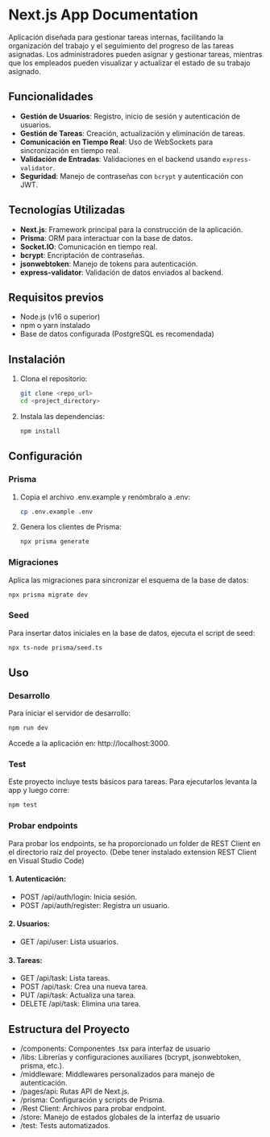 
# Next.js App Documentation

Aplicación diseñada para gestionar tareas internas, facilitando la organización del trabajo y el seguimiento del progreso de las tareas asignadas. Los administradores pueden asignar y gestionar tareas, mientras que los empleados pueden visualizar y actualizar el estado de su trabajo asignado.

## Funcionalidades

- **Gestión de Usuarios**: Registro, inicio de sesión y autenticación de usuarios.
- **Gestión de Tareas**: Creación, actualización y eliminación de tareas.
- **Comunicación en Tiempo Real**: Uso de WebSockets para sincronización en tiempo real.
- **Validación de Entradas**: Validaciones en el backend usando `express-validator`.
- **Seguridad**: Manejo de contraseñas con `bcrypt` y autenticación con JWT.

## Tecnologías Utilizadas

- **Next.js**: Framework principal para la construcción de la aplicación.
- **Prisma**: ORM para interactuar con la base de datos.
- **Socket.IO**: Comunicación en tiempo real.
- **bcrypt**: Encriptación de contraseñas.
- **jsonwebtoken**: Manejo de tokens para autenticación.
- **express-validator**: Validación de datos enviados al backend.

## Requisitos previos

- Node.js (v16 o superior)
- npm o yarn instalado
- Base de datos configurada (PostgreSQL es recomendada)

## Instalación

1. Clona el repositorio:

   ```bash
   git clone <repo_url>
   cd <project_directory>
   ```

2. Instala las dependencias:

   ```bash
   npm install
   ```

## Configuración

### Prisma

1. Copia el archivo .env.example y renómbralo a .env:

   ```bash
   cp .env.example .env
   ```

2. Genera los clientes de Prisma:

   ```bash
   npx prisma generate
   ```

###  Migraciones
Aplica las migraciones para sincronizar el esquema de la base de datos:

   ```bash
   npx prisma migrate dev
   ```

### Seed
Para insertar datos iniciales en la base de datos, ejecuta el script de seed:

   ```bash
   npx ts-node prisma/seed.ts
   ```

## Uso
### Desarrollo
Para iniciar el servidor de desarrollo:

   ```bash
   npm run dev
   ```
Accede a la aplicación en: http://localhost:3000.


### Test
Este proyecto incluye tests básicos para tareas. Para ejecutarlos levanta la app y luego corre:

   ```bash
   npm test
   ```
### Probar endpoints

Para probar los endpoints, se ha proporcionado un folder de REST Client en el directorio raíz del proyecto. (Debe tener instalado extension REST Client en Visual Studio Code)

#### 1. Autenticación:
- POST /api/auth/login: Inicia sesión.
- POST /api/auth/register: Registra un usuario.

#### 2. Usuarios:
- GET /api/user: Lista usuarios.

#### 3. Tareas:
- GET /api/task: Lista tareas.
- POST /api/task: Crea una nueva tarea.
- PUT /api/task: Actualiza una tarea.
- DELETE /api/task: Elimina una tarea.


## Estructura del Proyecto
- /components: Componentes .tsx para interfaz de usuario
- /libs: Librerías y configuraciones auxiliares (bcrypt, jsonwebtoken, prisma, etc.).
- /middleware: Middlewares personalizados para manejo de autenticación.
- /pages/api: Rutas API de Next.js.
- /prisma: Configuración y scripts de Prisma.
- /Rest Client: Archivos para probar endpoint.
- /store: Manejo de estados globales de la interfaz de usuario
- /test: Tests automatizados.